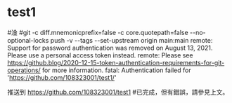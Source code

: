 # test1
#淦
#git -c diff.mnemonicprefix=false -c core.quotepath=false --no-optional-locks push -v --tags --set-upstream origin main:main
remote: Support for password authentication was removed on August 13, 2021. Please use a personal access token instead.
remote: Please see https://github.blog/2020-12-15-token-authentication-requirements-for-git-operations/ for more information.
fatal: Authentication failed for 'https://github.com/108323001/test1/'

推送到 https://github.com/108323001/test1
#已完成，但有錯誤，請參見上文。

